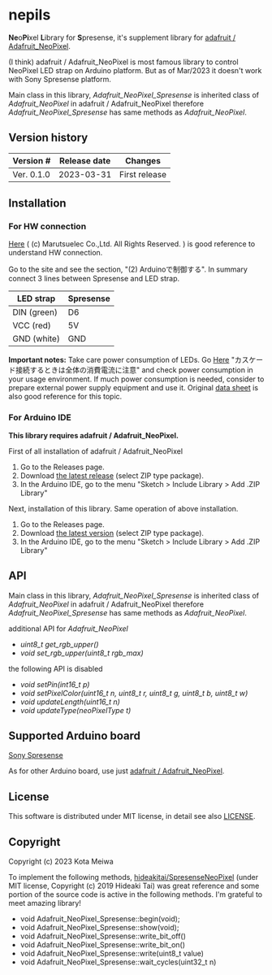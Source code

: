 # nepils
**Ne**o**Pi**xel **L**ibrary for **S**presense, it's supplement library for [adafruit / Adafruit_NeoPixel](https://github.com/adafruit/Adafruit_NeoPixel).

(I think) adafruit / Adafruit_NeoPixel is most famous library to control NeoPixel LED strap on Arduino platform. But as of Mar/2023 it doesn't work with Sony Spresense platform.

Main class in this library, *Adafruit_NeoPixel_Spresense* is inherited class of *Adafruit_NeoPixel* in adafruit / Adafruit_NeoPixel therefore *Adafruit_NeoPixel_Spresense* has same methods as *Adafruit_NeoPixel*.

## Version history
| Version #     | Release date  | Changes          |
| ---           | ---           | ---              |
| Ver. 0.1.0    | 2023-03-31    | First release    |

## Installation
### For HW connection
[Here](https://www.marutsu.co.jp/pc/static/large_order/WS2812B_0124) ( (c) Marutsuelec Co.,Ltd. All Rights Reserved. ) is good reference to understand HW connection.

Go to the site and see the section, "(2) Arduinoで制御する".
In summary connect 3 lines between Spresense and LED strap.

| LED strap    |  Spresense
| ----         | ---
| DIN (green)  | D6
| VCC (red)    | 5V
| GND (white)  | GND

**Important notes:** Take care power consumption of LEDs.  Go [Here](https://www.marutsu.co.jp/pc/static/large_order/WS2812B_0124) "カスケード接続するときは全体の消費電流に注意" and check power consumption in your usage environment. If much power consumption is needed, consider to prepare external power supply equipment and use it.    Original [data sheet](https://cdn-shop.adafruit.com/datasheets/WS2812B.pdf) is also good reference for this topic.

### For Arduino IDE
**This library requires adafruit / Adafruit_NeoPixel.**

First of all installation of adafruit / Adafruit_NeoPixel
1. Go to the Releases page.
1. Download [the latest release](https://github.com/adafruit/Adafruit_NeoPixel/releases) (select ZIP type package).
1. In the Arduino IDE, go to the menu "Sketch > Include Library > Add .ZIP Library"

Next, installation of this library. Same operation of above installation.
1. Go to the Releases page.
1. Download [the latest version](https://github.com/KotaMeiwa/nepils/tags) (select ZIP type package).
1. In the Arduino IDE, go to the menu "Sketch > Include Library > Add .ZIP Library"

## API
Main class in this library, *Adafruit_NeoPixel_Spresense* is inherited class of *Adafruit_NeoPixel* in adafruit / Adafruit_NeoPixel therefore *Adafruit_NeoPixel_Spresense* has same methods as *Adafruit_NeoPixel*.

additional API for *Adafruit_NeoPixel*

- *uint8_t get_rgb_upper()*
- *void set_rgb_upper(uint8_t rgb_max)*

the following API is disabled

- *void setPin(int16_t p)*
- *void setPixelColor(uint16_t n, uint8_t r, uint8_t g, uint8_t b, uint8_t w)*
- *void updateLength(uint16_t n)*
- *void updateType(neoPixelType t)*

## Supported Arduino board
[Sony Spresense](https://developer.sony.com/develop/spresense/)

As for other Arduino board, use just [adafruit / Adafruit_NeoPixel](https://github.com/adafruit/Adafruit_NeoPixel).

## License
This software is distributed under MIT license, in detail see also [LICENSE](/LICENSE).

## Copyright
Copyright (c) 2023 Kota Meiwa

To implement the following methods, [hideakitai/SpresenseNeoPixel](https://github.com/hideakitai/SpresenseNeoPixel) (under MIT license, Copyright (c) 2019 Hideaki Tai) was great reference and some portion of the source code is active in the following methods. I'm grateful to meet amazing library!
- void Adafruit_NeoPixel_Spresense::begin(void);  
- void Adafruit_NeoPixel_Spresense::show(void);
- void Adafruit_NeoPixel_Spresense::write_bit_off()
- void Adafruit_NeoPixel_Spresense::write_bit_on()
- void Adafruit_NeoPixel_Spresense::write(uint8_t value)
- void Adafruit_NeoPixel_Spresense::wait_cycles(uint32_t n)
